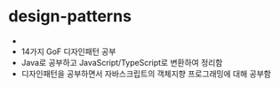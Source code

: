# design-patterns

- [헤드퍼스트 디자인패턴]: https://product.kyobobook.co.kr/detail/S000001810483 
- 14가지 GoF 디자인패턴 공부
- Java로 공부하고 JavaScript/TypeScript로 변환하여 정리함
- 디자인패턴을 공부하면서 자바스크립트의 객체지향 프로그래밍에 대해 공부함